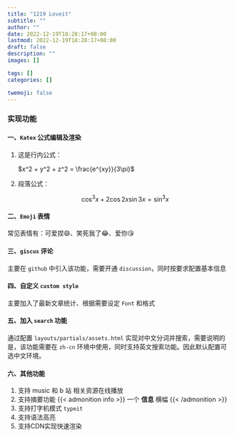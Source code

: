 ```yaml
---
title: "1219 Loveit"
subtitle: ""
author: ""
date: 2022-12-19T18:28:17+08:00
lastmod: 2022-12-19T18:28:17+08:00
draft: false
description: ""
images: []

tags: []
categories: []

twemoji: false
---
```

### 实现功能

#### 一、`Katex` 公式编辑及渲染

1. 这是行内公式：

   $x^2 + y^2 + z^2 = \frac{e^{xy}}{3\pi}$
2. 段落公式：

   $$
   \cos^3x + 2\cos2x\sin3x = \sin^3x
   $$

#### 二、`Emoji` 表情

常见表情有：可爱捏😄、笑死我了😂、爱你😘

#### 三、`giscus` 评论

主要在 `github` 中引入该功能，需要开通 `discussion`，同时按要求配置基本信息

#### 四、自定义 `custom style`

主要加入了最新文章统计、根据需要设定 `Font` 和格式

#### 五、加入 `search` 功能

通过配置 `layouts/partials/assets.html` 实现对中文分词并搜索，需要说明的是，该功能需要在 `zh-cn` 环境中使用，同时支持英文搜索功能。因此默认配置可选中文环境。

#### 六、其他功能

1. 支持 music 和 b 站 相关资源在线播放
2. 支持摘要功能
   {{< admonition info >}}
   一个 **信息** 横幅
   {{< /admonition >}}
3. 支持打字机模式 `typeit`
4. 支持语法高亮
5. 支持CDN实现快速渲染
